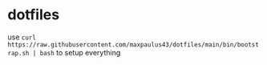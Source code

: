 # dotfiles

use `curl https://raw.githubusercontent.com/maxpaulus43/dotfiles/main/bin/bootstrap.sh | bash` to setup everything
